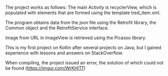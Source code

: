 The project works as follows:
The main Activity is recyclerView, which is populated with elements that are formed using the template tred_item.xml.

The program obtains data from the json file using the Retrofit library, the Common object and the RetrofitService interface.

Image from URL in ImageView is retrieved using the Picasso library.

This is my first project on Kotlin after several projects on Java, but I gained experience with lessons and answers on StackOverflow.

When compiling, the project issued an error, the solution of which could not be found (https://imgur.com/WrKHlT7)
